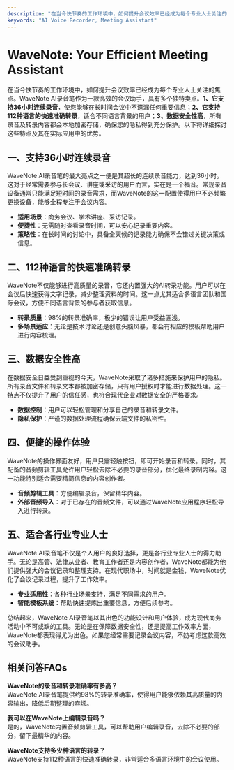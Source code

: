 ```yaml
---
description: "在当今快节奏的工作环境中，如何提升会议效率已经成为每个专业人士关注的焦点。WaveNote AI录音笔作为一款高效的会议助手，具有多个独特卖点。**1、它支持36小时连续录音**，使您能够在长时间会议中不遗漏任何重要信息；**2、它支持112种语言的快速准确转录**，适合不同语言背景的用户；**3、数据安全性高**，所有录音及转录内容都会本地加密存储，确保您的隐私得到充分保护。以下将详细探讨这些特点及其在实际应用中的优势。"
keywords: "AI Voice Recorder, Meeting Assistant"
---
```

# WaveNote: Your Efficient Meeting Assistant

在当今快节奏的工作环境中，如何提升会议效率已经成为每个专业人士关注的焦点。WaveNote AI录音笔作为一款高效的会议助手，具有多个独特卖点。**1、它支持36小时连续录音**，使您能够在长时间会议中不遗漏任何重要信息；**2、它支持112种语言的快速准确转录**，适合不同语言背景的用户；**3、数据安全性高**，所有录音及转录内容都会本地加密存储，确保您的隐私得到充分保护。以下将详细探讨这些特点及其在实际应用中的优势。

## 一、支持36小时连续录音

WaveNote AI录音笔的最大亮点之一便是其超长的连续录音能力，达到36小时。这对于经常需要参与长会议、讲座或采访的用户而言，实在是一个福音。常规录音设备通常只能满足短时间的录音需求，而WaveNote的这一配置使得用户不必频繁更换设备，能够全程专注于会议内容。

- **适用场景**：商务会议、学术讲座、采访记录。
- **便捷性**：无需随时查看录音时间，可以安心记录重要内容。
- **策略性**：在长时间的讨论中，具备全天候的记录能力确保不会错过关键决策或信息。

## 二、112种语言的快速准确转录

WaveNote不仅能够进行高质量的录音，它还内置强大的AI转录功能。用户可以在会议后快速获得文字记录，减少整理资料的时间。这一点尤其适合多语言团队和国际会议，方便不同语言背景的参与者获取信息。

- **转录质量**：98%的转录准确率，极少的错误让用户受益匪浅。
- **多场景适应**：无论是技术讨论还是创意头脑风暴，都会有相应的模板帮助用户进行内容梳理。

## 三、数据安全性高

在数据安全日益受到重视的今天，WaveNote采取了诸多措施来保护用户的隐私。所有录音文件和转录文本都被加密存储，只有用户授权时才能进行数据处理。这一特点不仅提升了用户的信任感，也符合现代企业对数据安全的严格要求。

- **数据控制**：用户可以轻松管理和分享自己的录音和转录文件。
- **隐私保护**：严谨的数据处理流程确保云端文件的私密性。

## 四、便捷的操作体验

WaveNote的操作界面友好，用户只需轻触按钮，即可开始录音和转录。同时，其配备的音频剪辑工具允许用户轻松去除不必要的录音部分，优化最终录制内容。这一功能特别适合需要精简信息的内容创作者。

- **音频剪辑工具**：方便编辑录音，保留精华内容。
- **外部音频导入**：对于已存在的音频文件，可以通过WaveNote应用程序轻松导入进行转录。

## 五、适合各行业专业人士

WaveNote AI录音笔不仅是个人用户的良好选择，更是各行业专业人士的得力助手。无论是高管、法律从业者、教育工作者还是内容创作者，WaveNote都能为他们提供强大的会议记录和整理支持。在现代职场中，时间就是金钱，WaveNote优化了会议记录过程，提升了工作效率。

- **专业适用性**：各种行业场景支持，满足不同需求的用户。
- **智能模板系统**：帮助快速提炼出重要信息，方便后续参考。

总结起来，WaveNote AI录音笔以其出色的功能设计和用户体验，成为现代商务活动中不可或缺的工具。无论是在保障数据安全性，还是提高工作效率方面，WaveNote都表现得尤为出色。如果您经常需要记录会议内容，不妨考虑这款高效的会议助手。

## 相关问答FAQs

**WaveNote的录音和转录准确率有多高？**  
WaveNote AI录音笔提供约98%的转录准确率，使得用户能够依赖其高质量的内容输出，降低后期整理的麻烦。

**我可以在WaveNote上编辑录音吗？**  
是的，WaveNote内置音频剪辑工具，可以帮助用户编辑录音，去除不必要的部分，留下最精华的内容。

**WaveNote支持多少种语言的转录？**  
WaveNote支持112种语言的快速准确转录，非常适合多语言环境中的会议使用。
